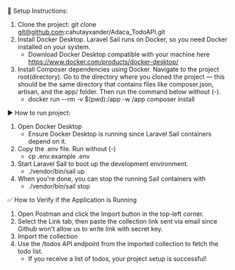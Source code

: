 
🚀  Setup Instructions:
1. Clone the project: git clone git@github.com:cahutayxander/Adaca_TodoAPI.git
2. Install Docker Desktop. Laravel Sail runs on Docker, so you need Docker installed on your system.
    - Download Docker Desktop compatible with your machine here https://www.docker.com/products/docker-desktop/
3. Install Composer dependencies using Docker. Navigate to the project root(directory). Go to the directory where you cloned the project — this should be the same directory that contains files like composer.json, artisan, and the app/ folder. Then run the command below without (-).
    - docker run --rm -v $(pwd):/app -w /app composer install


▶️ How to run project:
1. Open Docker Desktop
    - Ensure Docker Desktop is running since Laravel Sail containers depend on it.
2. Copy the .env file. Run without (-)
    - cp .env.example .env
3. Start Laravel Sail to boot up the development environment.
    - ./vendor/bin/sail up
4. When you're done, you can stop the running Sail containers with
    - ./vendor/bin/sail stop


✅ How to Verify if the Application is Running
1. Open Postman and click the Import button in the top-left corner.
2. Select the Link tab, then paste the collection link sent via email since Github won't allow us to write link with secret key.
3. Import the collection
4. Use the /todos API endpoint from the imported collection to fetch the todo list.
    - If you receive a list of todos, your project setup is successful!

